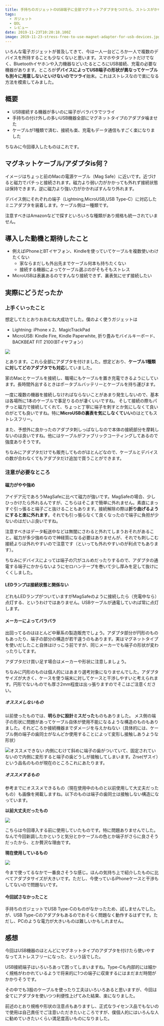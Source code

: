 ```yaml
---
title: 手持ちのガジェットのUSB端子に全部マグネットアダプタをつけたら、ストレスがかなり軽減された
tags:
  - ガジェット
  - QOL
  - レビュー
date: 2019-11-23T10:20:18.100Z
image: 2019-11-23-stress-free-to-use-magnet-adapter-for-usb-devices.jpg
---
```

いろんな電子ガジェットが普及してきて、今は一人一台どころか一人で複数のデバイスを所持することも少なくないと思います。スマホやタブレットだけでなく、Bluetoothイヤホンや入力機器などいたるところにUSB接続、充電の必要な機器があります。ところが**デバイスによってUSB端子の形状が異なってケーブルも別々に用意しないといけないのでツライ**始末。これはストレスなので楽になる方法を模索してみました。

## 概要
+ USB接続する機器が多いのに端子がバラバラでツライ
+ 手持ちの付け外しの多いUSB機器全部にマグネットタイプのアダプタ噛ませた
+ ケーブルが1種類で済む、接続も楽、充電もデータ通信もすごく楽になりました

ちなみに今回導入したものはこれです。
<AdCard asin="B07WM1CLCB" title=" CAFELE マグネット 充電ケーブル iPhone/Android/Type-Cケーブル 3in1ケーブル LEDランプ付き 高耐久ナイロン編み 磁石 防塵 着脱式 MicroUSB+Lightning+Type-Cに対応 2m (ブラック) " image-url="https://images-na.ssl-images-amazon.com/images/I/61IDby9%2BUCL._SX679_.jpg" price="￥1,399" date="2019-11-23" searchWords="マグネット 充電ケーブル" />

## マグネットケーブル/アダプタis何？
イメージはちょっと前のMacの電源ケーブル（Mag Safe）に近いです。近づけると磁力でパチっと接続されます。磁力より弱い力がかかっても外れず接続状態は保持できます。逆に磁力より強い力がかかればすんなり外れます。

デバイス側にそれぞれの端子（Lightning,MicroUSB,USB Type-C）に対応したミニアダプタを装着します。ケーブル側は一種類です。

注意すべきはAmazonなどで探すといろいろな種類があり規格も統一されていません。

## 導入した動機と期待したこと
+ 例えばiPhoneとBTイヤフォン、Kindleを使っていてケーブルを複数使いわけたくない
  + 家ならまだしも外出先までケーブル何本も持ちたくない
  + 接続する機器によってケーブル選ぶのがそもそもストレス
+ MicroUSBは表裏あるのですんなり接続できず、裏表気にせず接続したい

## 実際にどうだったか
### 上手くいったこと
想定してたとおりおおむね大成功でした。僕のよく使うガジェットは
+ Lightning: iPhone x 2、MagicTrackPad
+ MicroUSB: Kindle Fire, Kindle Paperwhite, 折り畳みモバイルキーボード、BACKBEAT FIT 2100(BTイヤフォン）

![](https://lh3.googleusercontent.com/bSOavYtGGCIgsEPOq8OIfRO372LwvEIWD0F_JB-yDBdfZnbqOrVlZ-f1hCKblLV-Nnf5urggoOvDHw_9Sjds4jxGyRaD664UpZitZ4OQBdoMCOlWBqG9zC9BN1aFgNnaNjZ8INyypv4l3vUxsZMISvcF1Tqbcqltx9z06ojSxTJzcfW3QmceuPjh8oCzR19aAaKhTko1iU-f5Vbn_7AoHN_CTrb-0oa0uSE8PYFnVAZd0I9aJqixKQ1xQ95cgKufWIeTakJb84H9uorHRvhxnw5UZq8txoMqYl5rQ_6ugGmYuPGu0JG24BiPYVLazrSjGruilF4tMVwc9o4w0u2629LKNk9h3hPH4mefrmiKFO_kT0xFy9_pS-1FLcVA5wXPCe7H78kpwC9OZOYosZDYmbWvP4xCCbcOVHKzzYOQv2Icmw1jxOfq8MZM8HKb2qS-_MACknpBuIC6O-NKKwCstljzN0vx9fZVdtmFjDbX3kI0DbnRQ6fOn2FkBANj_WMna8rLKiOV-q17GNhv49u-yUkzIJKvHgnyHrXtE7rfFDqM59T7yJ5Z4nIlZ9QtvpXYMK8XKk1izAZ8lus8zN0ojYRUC9ikIS3bTX_9dIRcPKoHWQCEN1Y6DhJkQASu5k6Np9n6mqO1b7IcVBO9kbVVxk3kTTRAF2WShW0TPOsvlts0B5e6ssbxrf3qyPmpLfoaLjbZOhqdNUM0Ot0CwHcsk1ASFDPPj5V7WSa6InHh9hK_oGQ=w800-h600-no)


とあります。これら全部にアダプタを付けました。想定どおり、**ケーブル1種類に対してどのアダプタでも対応**していました。

家のMacとケーブルを接続し、職場にもケーブルを置き充電できるようにしています。長時間外出するときはポータブルバッテリーとケーブルを持ち運びます。

一度に複数の機器を接続しなければならないことがあまり発生しないので、基本は各場所に1本のケーブルで事足りるのが凄くいいですね。
そして接続の際もパチっと磁力で接続してくれて、ちょっと丁寧に端子を刺すとか気にしなくて良いのがとても良いですね。特に**MicroUSBの裏表を気にしなくていい**のはとてもストレスフリー。

また、予想外に良かったのアダプタ刺しっぱなしなので本体の接続部分を摩耗しないのは良いですね。他にはケーブルがファブリックコーティングしてあるので強度ありそうです。

ちなみにアダプタだけでも販売してものがほとんどなので、ケーブルとデバイスの数が合わなくてもアダプタだけ追加で買うことができます。

### 注意が必要なところ
#### 磁力がやや強め
アイデア元であろうMagSafeに比べて磁力が強いです。MagSafeの場合、少しひっかけたら外れるんですが、こちらはそこまで簡単に外れません。素直にまっすぐ引っ張ると端子ごと抜けることもあります。接続解除の際は**折り曲げるようにすると楽に外れます**。それでも引っ張らなくて良くなったので端子に負担が少ないのはだいぶ良いですね。

注意すべきはデータ転送中などは無闇にさわると外れてしまうおそれがあること。磁力が多少強めなので神経質になる必要はありませんが、それでも刺しこむ接続よりは外れやすいので注意です（といっても外れやすいのが利点でもあります）。

ちなみにデバイスによっては端子の穴がユルめだったりするので、アダプタの通電する端子にかからないようにセロハンテープを巻いて少し厚みを足して抜けにくくしました。

#### LEDランプは接続状態と関係ない
どれもLEDランプがついていますがMagSafeのように接続したら（充電中なら）点灯する、というわけではありません。USBケーブルが通電していれば常に点灯します。

#### メーカーによってバラバラ
出回ってるのはほとんど中華系の製造販売でしょう。アダプタ部分が円形のものもあったり、端子の部分の構造が若干違うのもあります。実はマグネットタイプを使いだしたこと自体はけっこう前ですが、同じメーカーでも端子の形状が変わったりしてます。

アダプタだけ買い足す場合はメーカーや形状に注意しましょう。

ちなみに円形のものは個人的にはあまり選考対象になりませんでした。アダプタサイズが大きく、ケースを使う端末に対してケースと干渉しやすいと考えられます。円形でないものでも厚さ2mm程度は出っ張りますのでそこはご注意ください。

##### オススメしないもの
以前使ったものでは、**明らかに設計ミスだった**ものもありました。
メス側の端子の形状に問題があってケーブル自体が使用不能になるような構造のものもありました。それどころか接続機器までダメージを与えかねない（具体的には、ケーブル側の端子の歯同士がなんどか使用することによって変形し接触しあうような形状）

![オススメできない](https://lh3.googleusercontent.com/CnDGb8pMA8hVpxpFH8H11kxZMbjePkiFWCnE6VHpTBbWv87V387QWMqqawHWdsw0IWh5NLQSlvGL8kt_vYmQEw-GZaOLfkiisz42SS9_xycsXxrZt7SObdbJcB6fa-R4JC48HAPjfRaJWG9XRALYuraDYzlAYIqT5zXtmV6Nh5Uv42k6Wnb-42Phspe_awiwry65VAz6jO5WCRxkoqYky_dy6TRDw0TF2RrABqPtoHcbfqIqWjsjHItpNcNntOSZb0jruvtSn4VKF2Ha6MHGgquzHbMaB3n9llU6tu6Ylpe1gHKZEZTYFPIgCIcMdutmgRZZjr-YIWZ_rs_q4HnsaJUwNUUIWUiW-4n-ggXuVqgolIKsnL5sVN7aHqVeQWdU5s95LmkNwTdtHbTy0loLQuJQ9AYR0UYmBMg8_AnTf1nyN77uqwRLdGBkaAMjUHI2Us4VMCd8-cKdz5pGhxQABA7tbD_eFj8eZsHxIStDOyre_0fAZhWxqWl9OPMN-7gSjGPSFOMT2k7RCsbgMifEOOJI3P1TKG6Fel2S27Am1TU9D2f-CRNln0iXyH2jZxPcPqPl9Ksz9-eycSK23dXTX6dU-wcNlWGU_Mft_MaUg3CpdkOjiCAV53UMY7zw0NnaGp2680JD2jpXp96Hd28j1v_gHR8ofARbsLeRM7D741CTE1o_ds1j2cNz4bvddGvi_L7SpHuIkvCRnuaFwFQsxBwzv_xkf7fU-eEDboOU-EmpRZU=w600-h515-no)
内側にむけて斜めに端子の歯がついていて、固定されていないので内側に変形すると端子の歯どうしが接触してしまいます。Zrse(ザスイ）という品名のものが現在のところこれにあたります。


##### オススメするもの
参考までにオススメできるもの（現在使用中のものと以前使用して大丈夫だったもの）も画像を掲載しますね。以下のものは端子の歯同士は接触しない構造になっています。

**以前大丈夫だったもの**

![](https://lh3.googleusercontent.com/2fLYirZ_pIL2zHqV-_pse85PFwvaP_IZnNgZMAFgZnbcxACs0R5q9wVg8KwjN93DQjBZWAwFtVDUfoac8wRMCqZ8ciuRvMawkvGYPxdk_w-jPS5Kz4zpwlm8KxycPNNH7iKtJ3j8YTDlGcC8uRrrmOIOBKXSRRzdSR_6tInsiOT_quK8l5GHeBnVK1PjmP2A8wj6J2VZRJatXanqC4AmI9RKzo-RBVJXfCgAR-J2RM00XqVe8oSd4EfSUkjBFrxQTUyuLxs6LG_c2gbrK69qKEc7NdbYQiM34AyU8LCYArlrWguAM6pfZQAJFnl4ofXCpFWhmUI2inySIUkgNnzQEQBqQeYOTckV32lEYO4gQzlSvosMgUjJU6tsjJO7EsrRXX9rwdG1fvZuHR06J-FSVZQU8tj0crq61J65EPK_D63W0Lld4Y2iQ-_y210qfrxRbsLqJwNO8JaaDrQy62IImj7y0wHEXHdElpFSTJGq8mWMWuiHGKG7rST40JfRX6djQYKyAXd8jKjBylNuTs70nEwKo8AYwaeUeq5NBNynEZC8QAOx-yr73Ffe5Tx_eHJleC3nZpPndog86K7sLDpZUAYX-LXn28U5OevQGuKQoc_CN22EILoCJKOGtUFVwQQPyUjNfvFVPy2snbw8ZDq-oWDfEXV3vtqTlE1yrFvOahjozFXHHEEsoUm3a18Kv1oi8UtR5eC76UxEeBCc2jZVnNm1JTTrtHesaQ7dPKEo8ao_huA=w600-h190-no)

こちらは今回導入する前に使用していたものです。特に問題ありませんでした。なんで今回新調したかというと気分とかケーブルの色とか端子がさらに良さそうだったから、とか贅沢な理由です。

**現在使用しているもの**

![](https://lh3.googleusercontent.com/ymshuu2iG-d9tkvWUf5pxB-SYMaDiF0VNniI2-uSm-3u0GW5Kext-zLzEadI6A1FPDm0Pc5AO0TU9PfEK7XKyZUu7LiaJHeBRbwJ1PftExgXaJ7chDr3RFU2GLmNrBGg5YFvTEU8ZCP8Dq__K0kKbT4kDrNCDkaao0gNKxO9M1VCgH5CXgJp-p1odV5WNd7gJCyp_9vLv5GCfu2Qf5qZkxd-X3I2_sFFgJNorVk3EGx6m7Wv3M-i8CKYLBy73dl4un6NokQIu_-thx81pCZO7Um7E3y3iA6sjSzFzZZZrm_xwmmEL4GQcXr9B9kysiHL-pmblxFtikfGfXaVilvbCno9keVtcQlMVv9IY0zS87IAha2QQ2DeBXWzDlpo0LAXsj39smp5ePdb2vtew3ozlpYaOdqpRp1vkHfm4ndIWGPC8PBiSO9h4FRvcXkAdnIGJijtt_bkVNCoMoUsKlA7LPQgr_UFnPidUw4kacuupMNh_6bApX4xQIiAixQoqdD3WyqWkQmjNRtRDwm-gtqBIF8H7g3IZ7o3WCdePLo5oEFiKmt7udNSecyvCHpt_BjbEz1BxYmPcp2srWIBGbu_mBCB2EuaLKUArrXZNdbhy7UHu4WUS-SDuRwX_Az_X33P0g9hQ3aO5iO9-C1BbbfetOZVRBDK7oht2Ku1jUHPmxtr4iEFzOsSrml29djD-_DdpoSNLeZ1OIjNAOgZHQrOzCEnkPi0NdR6ZXymkbWKYKv_oyY=w600-h249-no)

今まで使ってるなかで一番良さそうな感じ。ほんの気持ち上で紹介したものに比べてアダプタサイズが大きいです。ただし、今使っているiPhoneケースと干渉もしてないので問題ないです。

#### 今回試さなかったこと
手持ちのガジェットでUSB Type-Cのものがなかったため、試しませんでした。が、USB Type-Cのアダプタもあるのでおそらく問題なく動作するはずです。ただし、PCのような電力が大きいものは難しいかもしれません。

## 感想
今回はUSB機器のほとんどにマグネットタイプのアダプタを付けたら使いやすなってストレスフリーになった、という話でした。

<AdCard asin="B07WM1CLCB" title=" CAFELE マグネット 充電ケーブル iPhone/Android/Type-Cケーブル 3in1ケーブル LEDランプ付き 高耐久ナイロン編み 磁石 防塵 着脱式 MicroUSB+Lightning+Type-Cに対応 2m (ブラック) " image-url="https://images-na.ssl-images-amazon.com/images/I/61IDby9%2BUCL._SX679_.jpg" price="￥1,399" date="2019-11-23" searchWords="マグネット 充電ケーブル" />

USB接続端子はいろいろあって困ってしまいますね。Type-Cも内部的には細かく規格がわかれているようで将来的に1つの端子に収束するにはまだまだ時間がかかりそうです。

その中でも3股のケーブルを使ったり工夫はいろいろあると思いますが、今回は全てにアダプタを使いつつ利便性上げてみた結果、楽になりました。

前述のとおり規格や形状の注意点もありますし、正式なライセンス品でもないので使用は自己責任でご注意いただきたいところですが、僕個人的にはいろんな人に勧めていきたいくらい満足度高いものになりました。
